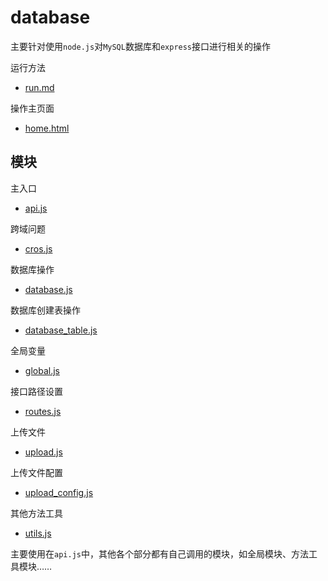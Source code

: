 database
==

主要针对使用`node.js`对`MySQL`数据库和`express`接口进行相关的操作



运行方法

- [run.md](./run.md)

操作主页面

- [home.html](./home.html)



模块
--

主入口

- [api.js](./js/code.html?name=api.js)

跨域问题

- [cros.js](./js/code.html?name=cros.js)

数据库操作

- [database.js](./js/code.html?name=database.js)

数据库创建表操作

- [database_table.js](./js/code.html?name=database_table.js)

全局变量

- [global.js](./js/code.html?name=global.js)

接口路径设置

- [routes.js](./js/code.html?name=routes.js)

上传文件

- [upload.js](./js/code.html?name=upload.js)

上传文件配置

- [upload_config.js](./js/code.html?name=upload_config.js)

其他方法工具

- [utils.js](./js/code.html?name=utils.js)



主要使用在`api.js`中，其他各个部分都有自己调用的模块，如全局模块、方法工具模块……

